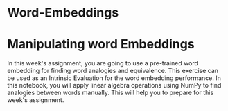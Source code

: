 # Word-Embeddings
# Manipulating word Embeddings 

In this week's assignment, you are going to use a pre-trained word embedding for finding word analogies and equivalence. This exercise can be used as an Intrinsic Evaluation for the word embedding performance. In this notebook, you will apply linear algebra operations using NumPy to find analogies between words manually. This will help you to prepare for this week's assignment.
